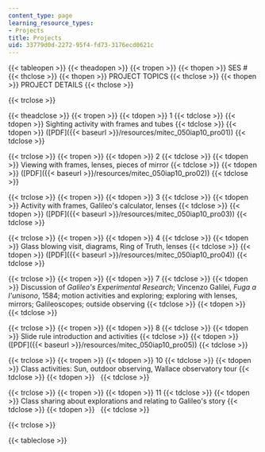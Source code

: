 ```yaml
---
content_type: page
learning_resource_types:
- Projects
title: Projects
uid: 33779d0d-2272-95f4-fd73-3176ecd0621c
---
```


{{< tableopen >}}
{{< theadopen >}}
{{< tropen >}}
{{< thopen >}}
SES #
{{< thclose >}}
{{< thopen >}}
PROJECT TOPICS
{{< thclose >}}
{{< thopen >}}
PROJECT DETAILS
{{< thclose >}}

{{< trclose >}}

{{< theadclose >}}
{{< tropen >}}
{{< tdopen >}}
1
{{< tdclose >}}
{{< tdopen >}}
Sighting activity with frames and tubes
{{< tdclose >}}
{{< tdopen >}}
([PDF]({{< baseurl >}}/resources/mitec_050iap10_pro01))
{{< tdclose >}}

{{< trclose >}}
{{< tropen >}}
{{< tdopen >}}
2
{{< tdclose >}}
{{< tdopen >}}
Viewing with frames, lenses, pieces of mirror
{{< tdclose >}}
{{< tdopen >}}
([PDF]({{< baseurl >}}/resources/mitec_050iap10_pro02))
{{< tdclose >}}

{{< trclose >}}
{{< tropen >}}
{{< tdopen >}}
3
{{< tdclose >}}
{{< tdopen >}}
Activity with frames, Galileo's calculator, lenses
{{< tdclose >}}
{{< tdopen >}}
([PDF]({{< baseurl >}}/resources/mitec_050iap10_pro03))
{{< tdclose >}}

{{< trclose >}}
{{< tropen >}}
{{< tdopen >}}
4
{{< tdclose >}}
{{< tdopen >}}
Glass blowing visit, diagrams, Ring of Truth, lenses
{{< tdclose >}}
{{< tdopen >}}
([PDF]({{< baseurl >}}/resources/mitec_050iap10_pro04))
{{< tdclose >}}

{{< trclose >}}
{{< tropen >}}
{{< tdopen >}}
7
{{< tdclose >}}
{{< tdopen >}}
Discussion of _Galileo's Experimental Research_; Vincenzo Galilei, _Fuga a l'unisono_, 1584; motion activities and exploring; exploring with lenses, mirrors; Galileoscopes; outside observing
{{< tdclose >}}
{{< tdopen >}}
 
{{< tdclose >}}

{{< trclose >}}
{{< tropen >}}
{{< tdopen >}}
8
{{< tdclose >}}
{{< tdopen >}}
Slide rule introduction and activities
{{< tdclose >}}
{{< tdopen >}}
([PDF]({{< baseurl >}}/resources/mitec_050iap10_pro05))
{{< tdclose >}}

{{< trclose >}}
{{< tropen >}}
{{< tdopen >}}
10
{{< tdclose >}}
{{< tdopen >}}
Class activities: Sun, outdoor observing, Wallace observatory tour
{{< tdclose >}}
{{< tdopen >}}
 
{{< tdclose >}}

{{< trclose >}}
{{< tropen >}}
{{< tdopen >}}
11
{{< tdclose >}}
{{< tdopen >}}
Class sharing about explorations and relating to Galileo's story
{{< tdclose >}}
{{< tdopen >}}
 
{{< tdclose >}}

{{< trclose >}}

{{< tableclose >}}